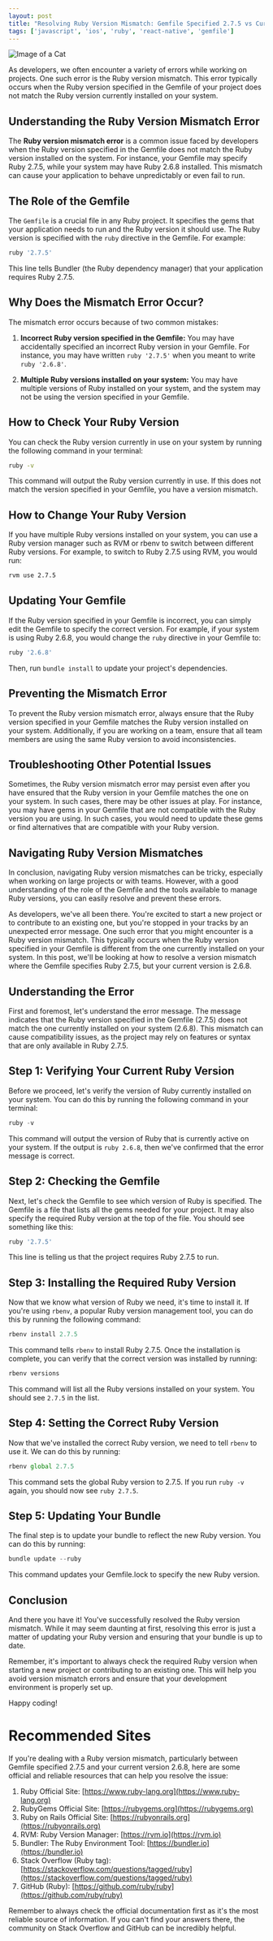 ```yaml
---
layout: post
title: "Resolving Ruby Version Mismatch: Gemfile Specified 2.7.5 vs Current 2.6.8"
tags: ['javascript', 'ios', 'ruby', 'react-native', 'gemfile']
---
```


![Image of a Cat](http://source.unsplash.com/1600x900/?cat)

As developers, we often encounter a variety of errors while working on projects. One such error is the Ruby version mismatch. This error typically occurs when the Ruby version specified in the Gemfile of your project does not match the Ruby version currently installed on your system. 

## Understanding the Ruby Version Mismatch Error

The **Ruby version mismatch error** is a common issue faced by developers when the Ruby version specified in the Gemfile does not match the Ruby version installed on the system. For instance, your Gemfile may specify Ruby 2.7.5, while your system may have Ruby 2.6.8 installed. This mismatch can cause your application to behave unpredictably or even fail to run.

## The Role of the Gemfile

The `Gemfile` is a crucial file in any Ruby project. It specifies the gems that your application needs to run and the Ruby version it should use. The Ruby version is specified with the `ruby` directive in the Gemfile. For example:

```ruby
ruby '2.7.5'
```

This line tells Bundler (the Ruby dependency manager) that your application requires Ruby 2.7.5.

## Why Does the Mismatch Error Occur?

The mismatch error occurs because of two common mistakes:

1. **Incorrect Ruby version specified in the Gemfile:** You may have accidentally specified an incorrect Ruby version in your Gemfile. For instance, you may have written `ruby '2.7.5'` when you meant to write `ruby '2.6.8'`.

2. **Multiple Ruby versions installed on your system:** You may have multiple versions of Ruby installed on your system, and the system may not be using the version specified in your Gemfile.

## How to Check Your Ruby Version

You can check the Ruby version currently in use on your system by running the following command in your terminal:

```bash
ruby -v
```

This command will output the Ruby version currently in use. If this does not match the version specified in your Gemfile, you have a version mismatch.

## How to Change Your Ruby Version

If you have multiple Ruby versions installed on your system, you can use a Ruby version manager such as RVM or rbenv to switch between different Ruby versions. For example, to switch to Ruby 2.7.5 using RVM, you would run:

```bash
rvm use 2.7.5
```

## Updating Your Gemfile

If the Ruby version specified in your Gemfile is incorrect, you can simply edit the Gemfile to specify the correct version. For example, if your system is using Ruby 2.6.8, you would change the `ruby` directive in your Gemfile to:

```ruby
ruby '2.6.8'
```

Then, run `bundle install` to update your project's dependencies.

## Preventing the Mismatch Error

To prevent the Ruby version mismatch error, always ensure that the Ruby version specified in your Gemfile matches the Ruby version installed on your system. Additionally, if you are working on a team, ensure that all team members are using the same Ruby version to avoid inconsistencies.

## Troubleshooting Other Potential Issues

Sometimes, the Ruby version mismatch error may persist even after you have ensured that the Ruby version in your Gemfile matches the one on your system. In such cases, there may be other issues at play. For instance, you may have gems in your Gemfile that are not compatible with the Ruby version you are using. In such cases, you would need to update these gems or find alternatives that are compatible with your Ruby version.

## Navigating Ruby Version Mismatches

In conclusion, navigating Ruby version mismatches can be tricky, especially when working on large projects or with teams. However, with a good understanding of the role of the Gemfile and the tools available to manage Ruby versions, you can easily resolve and prevent these errors.

As developers, we've all been there. You're excited to start a new project or to contribute to an existing one, but you're stopped in your tracks by an unexpected error message. One such error that you might encounter is a Ruby version mismatch. This typically occurs when the Ruby version specified in your Gemfile is different from the one currently installed on your system. In this post, we'll be looking at how to resolve a version mismatch where the Gemfile specifies Ruby 2.7.5, but your current version is 2.6.8. 

## Understanding the Error

First and foremost, let's understand the error message. The message indicates that the Ruby version specified in the Gemfile (2.7.5) does not match the one currently installed on your system (2.6.8). This mismatch can cause compatibility issues, as the project may rely on features or syntax that are only available in Ruby 2.7.5. 

## Step 1: Verifying Your Current Ruby Version

Before we proceed, let's verify the version of Ruby currently installed on your system. You can do this by running the following command in your terminal:

```javascript
ruby -v
```

This command will output the version of Ruby that is currently active on your system. If the output is `ruby 2.6.8`, then we've confirmed that the error message is correct.

## Step 2: Checking the Gemfile

Next, let's check the Gemfile to see which version of Ruby is specified. The Gemfile is a file that lists all the gems needed for your project. It may also specify the required Ruby version at the top of the file. You should see something like this:

```ruby
ruby '2.7.5'
```

This line is telling us that the project requires Ruby 2.7.5 to run. 

## Step 3: Installing the Required Ruby Version

Now that we know what version of Ruby we need, it's time to install it. If you're using `rbenv`, a popular Ruby version management tool, you can do this by running the following command:

```javascript
rbenv install 2.7.5
```

This command tells `rbenv` to install Ruby 2.7.5. Once the installation is complete, you can verify that the correct version was installed by running:

```javascript
rbenv versions
```

This command will list all the Ruby versions installed on your system. You should see `2.7.5` in the list.

## Step 4: Setting the Correct Ruby Version

Now that we've installed the correct Ruby version, we need to tell `rbenv` to use it. We can do this by running:

```javascript
rbenv global 2.7.5
```

This command sets the global Ruby version to 2.7.5. If you run `ruby -v` again, you should now see `ruby 2.7.5`.

## Step 5: Updating Your Bundle

The final step is to update your bundle to reflect the new Ruby version. You can do this by running:

```javascript
bundle update --ruby
```

This command updates your Gemfile.lock to specify the new Ruby version. 

## Conclusion

And there you have it! You've successfully resolved the Ruby version mismatch. While it may seem daunting at first, resolving this error is just a matter of updating your Ruby version and ensuring that your bundle is up to date. 

Remember, it's important to always check the required Ruby version when starting a new project or contributing to an existing one. This will help you avoid version mismatch errors and ensure that your development environment is properly set up. 

Happy coding!
# Recommended Sites

If you're dealing with a Ruby version mismatch, particularly between Gemfile specified 2.7.5 and your current version 2.6.8, here are some official and reliable resources that can help you resolve the issue:

1. Ruby Official Site: [https://www.ruby-lang.org](https://www.ruby-lang.org)
2. RubyGems Official Site: [https://rubygems.org](https://rubygems.org)
3. Ruby on Rails Official Site: [https://rubyonrails.org](https://rubyonrails.org)
4. RVM: Ruby Version Manager: [https://rvm.io](https://rvm.io)
5. Bundler: The Ruby Environment Tool: [https://bundler.io](https://bundler.io)
6. Stack Overflow (Ruby tag): [https://stackoverflow.com/questions/tagged/ruby](https://stackoverflow.com/questions/tagged/ruby)
7. GitHub (Ruby): [https://github.com/ruby/ruby](https://github.com/ruby/ruby)

Remember to always check the official documentation first as it's the most reliable source of information. If you can't find your answers there, the community on Stack Overflow and GitHub can be incredibly helpful.